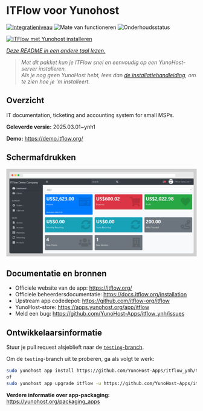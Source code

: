 <!--
NB: Deze README is automatisch gegenereerd door <https://github.com/YunoHost/apps/tree/master/tools/readme_generator>
Hij mag NIET handmatig aangepast worden.
-->

# ITFlow voor Yunohost

[![Integratieniveau](https://apps.yunohost.org/badge/integration/itflow)](https://ci-apps.yunohost.org/ci/apps/itflow/)
![Mate van functioneren](https://apps.yunohost.org/badge/state/itflow)
![Onderhoudsstatus](https://apps.yunohost.org/badge/maintained/itflow)

[![ITFlow met Yunohost installeren](https://install-app.yunohost.org/install-with-yunohost.svg)](https://install-app.yunohost.org/?app=itflow)

*[Deze README in een andere taal lezen.](./ALL_README.md)*

> *Met dit pakket kun je ITFlow snel en eenvoudig op een YunoHost-server installeren.*  
> *Als je nog geen YunoHost hebt, lees dan [de installatiehandleiding](https://yunohost.org/install), om te zien hoe je 'm installeert.*

## Overzicht

IT documentation, ticketing and accounting system for small MSPs.


**Geleverde versie:** 2025.03.01~ynh1

**Demo:** <https://demo.itflow.org/>

## Schermafdrukken

![Schermafdrukken van ITFlow](./doc/screenshots/readme.gif)

## Documentatie en bronnen

- Officiele website van de app: <https://itflow.org/>
- Officiele beheerdersdocumentatie: <https://docs.itflow.org/installation>
- Upstream app codedepot: <https://github.com/itflow-org/itflow>
- YunoHost-store: <https://apps.yunohost.org/app/itflow>
- Meld een bug: <https://github.com/YunoHost-Apps/itflow_ynh/issues>

## Ontwikkelaarsinformatie

Stuur je pull request alsjeblieft naar de [`testing`-branch](https://github.com/YunoHost-Apps/itflow_ynh/tree/testing).

Om de `testing`-branch uit te proberen, ga als volgt te werk:

```bash
sudo yunohost app install https://github.com/YunoHost-Apps/itflow_ynh/tree/testing --debug
of
sudo yunohost app upgrade itflow -u https://github.com/YunoHost-Apps/itflow_ynh/tree/testing --debug
```

**Verdere informatie over app-packaging:** <https://yunohost.org/packaging_apps>

